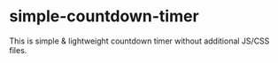 # simple-countdown-timer
This is simple &amp; lightweight countdown timer without additional JS/CSS files.
